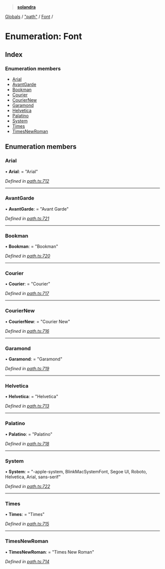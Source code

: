 > **[solandra](../README.md)**

[Globals](../README.md) / ["path"](../modules/_path_.md) / [Font](_path_.font.md) /

# Enumeration: Font

## Index

### Enumeration members

* [Arial](_path_.font.md#arial)
* [AvantGarde](_path_.font.md#avantgarde)
* [Bookman](_path_.font.md#bookman)
* [Courier](_path_.font.md#courier)
* [CourierNew](_path_.font.md#couriernew)
* [Garamond](_path_.font.md#garamond)
* [Helvetica](_path_.font.md#helvetica)
* [Palatino](_path_.font.md#palatino)
* [System](_path_.font.md#system)
* [Times](_path_.font.md#times)
* [TimesNewRoman](_path_.font.md#timesnewroman)

## Enumeration members

###  Arial

• **Arial**: = "Arial"

*Defined in [path.ts:712](https://github.com/jamesporter/solandra/blob/18f919a/src/lib/path.ts#L712)*

___

###  AvantGarde

• **AvantGarde**: = "Avant Garde"

*Defined in [path.ts:721](https://github.com/jamesporter/solandra/blob/18f919a/src/lib/path.ts#L721)*

___

###  Bookman

• **Bookman**: = "Bookman"

*Defined in [path.ts:720](https://github.com/jamesporter/solandra/blob/18f919a/src/lib/path.ts#L720)*

___

###  Courier

• **Courier**: = "Courier"

*Defined in [path.ts:717](https://github.com/jamesporter/solandra/blob/18f919a/src/lib/path.ts#L717)*

___

###  CourierNew

• **CourierNew**: = "Courier New"

*Defined in [path.ts:716](https://github.com/jamesporter/solandra/blob/18f919a/src/lib/path.ts#L716)*

___

###  Garamond

• **Garamond**: = "Garamond"

*Defined in [path.ts:719](https://github.com/jamesporter/solandra/blob/18f919a/src/lib/path.ts#L719)*

___

###  Helvetica

• **Helvetica**: = "Helvetica"

*Defined in [path.ts:713](https://github.com/jamesporter/solandra/blob/18f919a/src/lib/path.ts#L713)*

___

###  Palatino

• **Palatino**: = "Palatino"

*Defined in [path.ts:718](https://github.com/jamesporter/solandra/blob/18f919a/src/lib/path.ts#L718)*

___

###  System

• **System**: = "-apple-system, BlinkMacSystemFont, Segoe UI, Roboto, Helvetica, Arial, sans-serif"

*Defined in [path.ts:722](https://github.com/jamesporter/solandra/blob/18f919a/src/lib/path.ts#L722)*

___

###  Times

• **Times**: = "Times"

*Defined in [path.ts:715](https://github.com/jamesporter/solandra/blob/18f919a/src/lib/path.ts#L715)*

___

###  TimesNewRoman

• **TimesNewRoman**: = "Times New Roman"

*Defined in [path.ts:714](https://github.com/jamesporter/solandra/blob/18f919a/src/lib/path.ts#L714)*